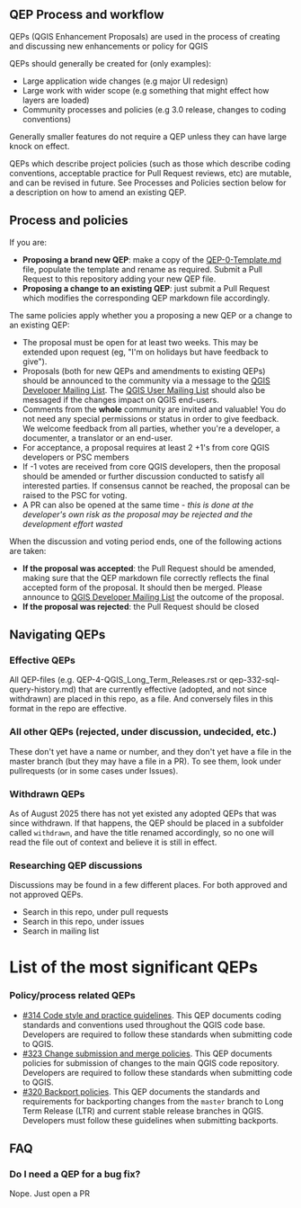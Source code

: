 QEP Process and workflow
---

QEPs (QGIS Enhancement Proposals) are used in the process of creating and discussing new enhancements or policy for
QGIS

QEPs should generally be created for (only examples):

- Large application wide changes (e.g major UI redesign)
- Large work with wider scope (e.g something that might effect how layers are loaded)
- Community processes and policies (e.g 3.0 release, changes to coding conventions)

Generally smaller features do not require a QEP unless they can have large knock on effect.

QEPs which describe project policies (such as those which describe coding conventions, acceptable practice for Pull
Request reviews, etc) are mutable, and can be revised in future. See Processes and Policies section below for a
description on how to amend an existing QEP.

## Process and policies

If you are:

- **Proposing a brand new QEP**: make a copy of the [QEP-0-Template.md](QEP-0-Template.md) file, populate the template
  and rename as required. Submit a Pull Request to this repository adding your new QEP file.
- **Proposing a change to an existing QEP**: just submit a Pull Request which modifies the corresponding QEP markdown
  file accordingly.

The same policies apply whether you a proposing a new QEP or a change to an existing QEP:

- The proposal must be open for at least two weeks. This may be extended upon request (eg, "I'm on holidays but have
  feedback to give").
- Proposals (both for new QEPs and amendments to existing QEPs) should be announced to the community via a message to
  the [QGIS Developer Mailing List](https://www.qgis.org/community/organisation/mailinglists/#qgis-developers-list).
  The [QGIS User Mailing List](https://www.qgis.org/community/organisation/mailinglists/#qgis-users-list) should also be
  messaged if the changes impact on QGIS end-users.
- Comments from the **whole** community are invited and valuable! You do not need any special permissions or status in
  order to give feedback. We welcome feedback from all parties, whether you're a developer, a documenter, a translator
  or an end-user.
- For acceptance, a proposal requires at least 2 +1's from core QGIS developers or PSC members
- If -1 votes are received from core QGIS developers, then the proposal should be amended or further discussion
  conducted to satisfy all interested parties. If consensus cannot be reached, the proposal can be raised to the PSC for
  voting.
- A PR can also be opened at the same time - *this is done at the developer's own risk as the proposal may be rejected
  and the development effort wasted*

When the discussion and voting period ends, one of the following actions are taken:

- **If the proposal was accepted**: the Pull Request should be amended, making sure that the QEP markdown file correctly
  reflects the final accepted form of the proposal. It should then be merged. Please announce
  to [QGIS Developer Mailing List](https://www.qgis.org/community/organisation/mailinglists/#qgis-developers-list) the
  outcome of the proposal.
- **If the proposal was rejected**: the Pull Request should be closed

## Navigating QEPs

### Effective QEPs

All QEP-files (e.g. QEP-4-QGIS_Long_Term_Releases.rst or qep-332-sql-query-history.md) that are currently effective
(adopted, and not since withdrawn) are placed in this repo, as a file. And conversely files in this format
in the repo are effective.

### All other QEPs (rejected, under discussion, undecided, etc.)

These don't yet have a name or number, and they don't yet have a file in the master branch (but they may have a file in
a PR). To see them, look under pullrequests (or in some cases under Issues).

### Withdrawn QEPs

As of August 2025 there has not yet existed any adopted QEPs that was since withdrawn. If that happens, the
QEP should be placed in a subfolder called `withdrawn`, and have the title renamed accordingly, so
no one will read the file out of context and believe it is still in effect.

### Researching QEP discussions

Discussions may be found in a few different places. For both approved and not approved QEPs.

- Search in this repo, under pull requests
- Search in this repo, under issues
- Search in mailing list

# List of the most significant QEPs

### Policy/process related QEPs

- [#314 Code style and practice guidelines](https://github.com/qgis/QGIS-Enhancement-Proposals/blob/master/qep-314-coding-style.md). This
  QEP documents coding standards and conventions used throughout the QGIS code base. Developers are required to follow these standards
  when submitting code to QGIS.
- [#323 Change submission and merge policies](https://github.com/qgis/QGIS-Enhancement-Proposals/blob/master/qep-323-code-submission-policy.md). This QEP documents policies for submission of changes to the main QGIS code repository.
  Developers are required to follow these standards when submitting code to QGIS.
- [#320 Backport policies](https://github.com/qgis/QGIS-Enhancement-Proposals/blob/master/qep-320-backport-policy.md). This
  QEP documents the standards and requirements for backporting changes from the ``master`` branch to Long Term Release (LTR)
  and current stable release branches in QGIS. Developers must follow these guidelines when submitting backports.

## FAQ

### Do I need a QEP for a bug fix?

Nope. Just open a PR
